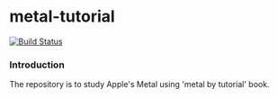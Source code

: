 # metal-tutorial

[![Build Status](https://github.com/gandis0713/metal-tutorial/workflows/Metal%20Tutorial%20Build/badge.svg)](https://github.com/gandis0713/metal-tutorial/workflows/Metal%20Tutorial%20Build/badge.svg)

### Introduction
 The repository is to study Apple's Metal using 'metal by tutorial' book.